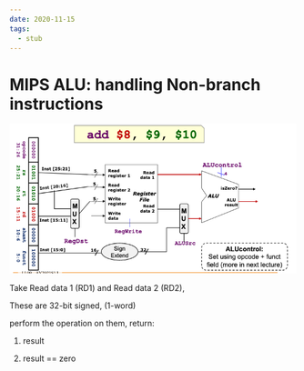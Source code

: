 ```yaml
---
date: 2020-11-15
tags: 
  - stub
---
```


# MIPS ALU: handling Non-branch instructions

![](./static/mips-alu-non-branch-inst.png)

Take Read data 1 (RD1) and Read data 2 (RD2),

These are 32-bit signed, (1-word)

perform the operation on them, return:

1. result 

2. result == zero
